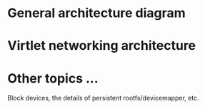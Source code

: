 # General architecture diagram

# Virtlet networking architecture

# Other topics ...

Block devices, the details of persistent rootfs/devicemapper, etc.
